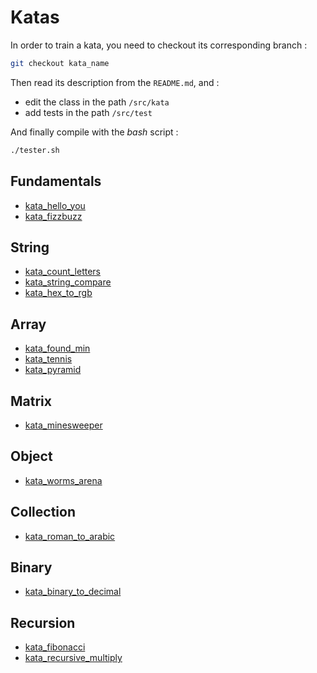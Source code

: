 # Katas

In order to train a kata, you need to checkout its corresponding branch :

``` bash
git checkout kata_name
```

Then read its description from the `README.md`, and :

* edit the class in the path `/src/kata`
* add tests in the path `/src/test`

And finally compile with the *bash* script :

``` bash
./tester.sh
```

## Fundamentals

* [kata_hello_you](https://github.com/WildCodeSchool/java-katas/tree/kata_hello_you)
* [kata_fizzbuzz](https://github.com/WildCodeSchool/java-katas/tree/kata_fizzbuzz)

## String

* [kata_count_letters](https://github.com/WildCodeSchool/java-katas/tree/kata_count_letters)
* [kata_string_compare](https://github.com/WildCodeSchool/java-katas/tree/kata_string_compare)
* [kata_hex_to_rgb](https://github.com/WildCodeSchool/java-katas/tree/kata_hex_to_rgb)

## Array

* [kata_found_min](https://github.com/WildCodeSchool/java-katas/tree/kata_found_min)
* [kata_tennis](https://github.com/WildCodeSchool/java-katas/tree/kata_tennis)
* [kata_pyramid](https://github.com/WildCodeSchool/java-katas/tree/kata_pyramid)

## Matrix

* [kata_minesweeper](https://github.com/WildCodeSchool/java-katas/tree/kata_minesweeper)

## Object

* [kata_worms_arena](https://github.com/WildCodeSchool/java-katas/tree/kata_worms_arena)

## Collection

* [kata_roman_to_arabic](https://github.com/WildCodeSchool/java-katas/tree/kata_roman_to_arabic)

## Binary

* [kata_binary_to_decimal](https://github.com/WildCodeSchool/java-katas/tree/kata_binary_to_decimal)

## Recursion

* [kata_fibonacci](https://github.com/WildCodeSchool/java-katas/tree/kata_fibonacci)
* [kata_recursive_multiply](https://github.com/WildCodeSchool/java-katas/tree/kata_recursive_multiply)